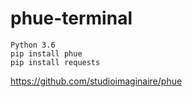 # phue-terminal

```
Python 3.6
pip install phue
pip install requests
```
<!-- 
Screenshot
<div align="center">
    <img src="/phue term.png" width="400px"</img> 
</div> -->

https://github.com/studioimaginaire/phue
